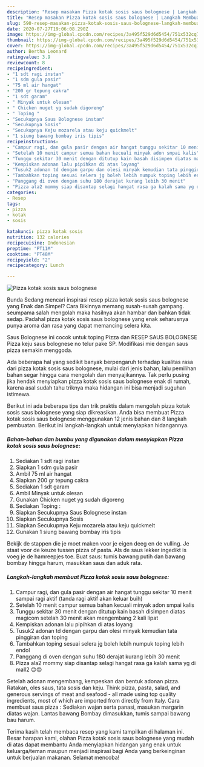 ```yaml
---
description: "Resep masakan Pizza kotak sosis saus bolognese | Langkah Membuat Pizza kotak sosis saus bolognese Yang Menggugah Selera"
title: "Resep masakan Pizza kotak sosis saus bolognese | Langkah Membuat Pizza kotak sosis saus bolognese Yang Menggugah Selera"
slug: 590-resep-masakan-pizza-kotak-sosis-saus-bolognese-langkah-membuat-pizza-kotak-sosis-saus-bolognese-yang-menggugah-selera
date: 2020-07-27T19:06:08.290Z
image: https://img-global.cpcdn.com/recipes/3a495f529d6d5454/751x532cq70/pizza-kotak-sosis-saus-bolognese-foto-resep-utama.jpg
thumbnail: https://img-global.cpcdn.com/recipes/3a495f529d6d5454/751x532cq70/pizza-kotak-sosis-saus-bolognese-foto-resep-utama.jpg
cover: https://img-global.cpcdn.com/recipes/3a495f529d6d5454/751x532cq70/pizza-kotak-sosis-saus-bolognese-foto-resep-utama.jpg
author: Bertha Leonard
ratingvalue: 3.9
reviewcount: 8
recipeingredient:
- "1 sdt ragi instan"
- "1 sdm gula pasir"
- "75 ml air hangat"
- "200 gr tepung cakra"
- "1 sdt garam"
- " Minyak untuk olesan"
- " Chicken nuget yg sudah digoreng"
- " Toping "
- "Secukupnya Saus Bolognese instan"
- "Secukupnya Sosis"
- "Secukupnya Keju mozarela atau keju quickmelt"
- "1 siung bawang bombay iris tipis"
recipeinstructions:
- "Campur ragi, dan gula pasir dengan air hangat tunggu sekitar 10 menit sampai ragi aktif (tanda ragi aktif akan keluar buih)"
- "Setelah 10 menit campur semua bahan kecuali minyak adon smpai kalis"
- "Tunggu sekitar 30 menit dengan ditutup kain basah disimpen diatas magicom setelah 30 menit akan mengembang 2 kali lipat"
- "Kempiskan adonan lalu pipihkan di atas loyang"
- "Tusuk2 adonan td dengan garpu dan olesi minyak kemudian tata pinggiran dan toping"
- "Tambahkan toping sesuai selera jg boleh lebih numpuk toping lebih endol"
- "Panggang di oven dengan suhu 180 derajat kurang lebih 30 menit"
- "Pizza ala2 mommy siap disantap selagi hangat rasa ga kalah sama yg di mall2 😍😍"
categories:
- Resep
tags:
- pizza
- kotak
- sosis

katakunci: pizza kotak sosis 
nutrition: 132 calories
recipecuisine: Indonesian
preptime: "PT11M"
cooktime: "PT48M"
recipeyield: "2"
recipecategory: Lunch

---
```



![Pizza kotak sosis saus bolognese](https://img-global.cpcdn.com/recipes/3a495f529d6d5454/751x532cq70/pizza-kotak-sosis-saus-bolognese-foto-resep-utama.jpg)

Bunda Sedang mencari inspirasi resep pizza kotak sosis saus bolognese yang Enak dan Simpel? Cara Bikinnya memang susah-susah gampang. seumpama salah mengolah maka hasilnya akan hambar dan bahkan tidak sedap. Padahal pizza kotak sosis saus bolognese yang enak seharusnya punya aroma dan rasa yang dapat memancing selera kita.

Saus Bolognese ini cocok untuk toping Pizza dan RESEP SAUS BOLOGNESE Pizza keju saus bolognese no telur pake SP. Modifikasi mie dengan saus pizza semakin menggoda.

Ada beberapa hal yang sedikit banyak berpengaruh terhadap kualitas rasa dari pizza kotak sosis saus bolognese, mulai dari jenis bahan, lalu pemilihan bahan segar hingga cara mengolah dan menyajikannya. Tak perlu pusing jika hendak menyiapkan pizza kotak sosis saus bolognese enak di rumah, karena asal sudah tahu triknya maka hidangan ini bisa menjadi suguhan istimewa.


Berikut ini ada beberapa tips dan trik praktis dalam mengolah pizza kotak sosis saus bolognese yang siap dikreasikan. Anda bisa membuat Pizza kotak sosis saus bolognese menggunakan 12 jenis bahan dan 8 langkah pembuatan. Berikut ini langkah-langkah untuk menyiapkan hidangannya.

<!--inarticleads1-->

##### Bahan-bahan dan bumbu yang digunakan dalam menyiapkan Pizza kotak sosis saus bolognese:

1. Sediakan 1 sdt ragi instan
1. Siapkan 1 sdm gula pasir
1. Ambil 75 ml air hangat
1. Siapkan 200 gr tepung cakra
1. Sediakan 1 sdt garam
1. Ambil  Minyak untuk olesan
1. Gunakan  Chicken nuget yg sudah digoreng
1. Sediakan  Toping :
1. Siapkan Secukupnya Saus Bolognese instan
1. Siapkan Secukupnya Sosis
1. Siapkan Secukupnya Keju mozarela atau keju quickmelt
1. Gunakan 1 siung bawang bombay iris tipis


Bekijk de stappen die je moet maken voor je eigen deeg en de vulling. Je staat voor de keuze tussen pizza of pasta. Als de saus lekker ingedikt is voeg je de hamreepjes toe. Buat saus: tumis bawang putih dan bawang bombay hingga harum, masukkan saus dan aduk rata. 

<!--inarticleads2-->

##### Langkah-langkah membuat Pizza kotak sosis saus bolognese:

1. Campur ragi, dan gula pasir dengan air hangat tunggu sekitar 10 menit sampai ragi aktif (tanda ragi aktif akan keluar buih)
1. Setelah 10 menit campur semua bahan kecuali minyak adon smpai kalis
1. Tunggu sekitar 30 menit dengan ditutup kain basah disimpen diatas magicom setelah 30 menit akan mengembang 2 kali lipat
1. Kempiskan adonan lalu pipihkan di atas loyang
1. Tusuk2 adonan td dengan garpu dan olesi minyak kemudian tata pinggiran dan toping
1. Tambahkan toping sesuai selera jg boleh lebih numpuk toping lebih endol
1. Panggang di oven dengan suhu 180 derajat kurang lebih 30 menit
1. Pizza ala2 mommy siap disantap selagi hangat rasa ga kalah sama yg di mall2 😍😍


Setelah adonan mengembang, kempeskan dan bentuk adonan pizza. Ratakan, oles saus, tata sosis dan keju. Think pizza, pasta, salad, and generous servings of meat and seafood - all made using top quality ingredients, most of which are imported from directly from Italy. Cara membuat saus pizza : Sediakan wajan serta panasi, masukan margarin diatas wajan. Lantas bawang Bombay dimasukkan, tumis sampai bawang bau harum. 

Terima kasih telah membaca resep yang kami tampilkan di halaman ini. Besar harapan kami, olahan Pizza kotak sosis saus bolognese yang mudah di atas dapat membantu Anda menyiapkan hidangan yang enak untuk keluarga/teman maupun menjadi inspirasi bagi Anda yang berkeinginan untuk berjualan makanan. Selamat mencoba!
